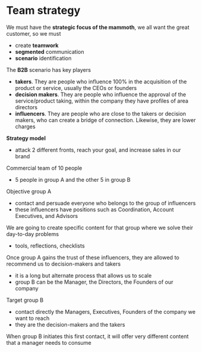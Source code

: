 # Team strategy

We must have the **strategic focus of the mammoth**, we all want the great customer, so we must

* create **teamwork**
* **segmented** communication
* **scenario** identification

The **B2B** scenario has key players

* **takers**. They are people who influence 100% in the acquisition of the product or service, usually the CEOs or founders
* **decision makers**. They are people who influence the approval of the service/product taking, within the company they have profiles of area directors
* **influencers**. They are people who are close to the takers or decision makers, who can create a bridge of connection. Likewise, they are lower charges

**Strategy model**

* attack 2 different fronts, reach your goal, and increase sales in our brand

Commercial team of 10 people

* 5 people in group A and the other 5 in group B

Objective group A

* contact and persuade everyone who belongs to the group of influencers
* these influencers have positions such as Coordination, Account Executives, and Advisors

We are going to create specific content for that group where we solve their day-to-day problems

* tools, reflections, checklists

Once group A gains the trust of these influencers, they are allowed to recommend us to decision-makers and takers

* it is a long but alternate process that allows us to scale
* group B can be the Manager, the Directors, the Founders of our company

Target group B

* contact directly the Managers, Executives, Founders of the company we want to reach
* they are the decision-makers and the takers

When group B initiates this first contact, it will offer very different content that a manager needs to consume
